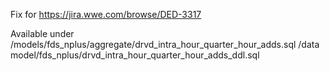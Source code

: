 Fix for https://jira.wwe.com/browse/DED-3317


Available under /models/fds_nplus/aggregate/drvd_intra_hour_quarter_hour_adds.sql
				/data model/fds_nplus/drvd_intra_hour_quarter_hour_adds_ddl.sql